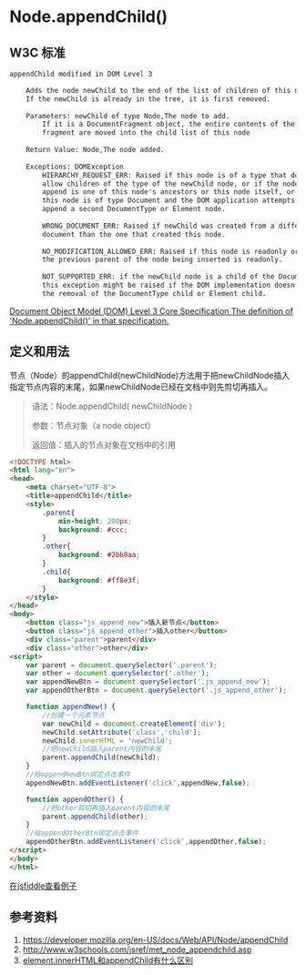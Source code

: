 # Node.appendChild()

## W3C 标准
```html
appendChild modified in DOM Level 3

    Adds the node newChild to the end of the list of children of this node. 
    If the newChild is already in the tree, it is first removed.
    
    Parameters: newChild of type Node,The node to add.
        If it is a DocumentFragment object, the entire contents of the document 
        fragment are moved into the child list of this node
    
    Return Value: Node,The node added.
  
    Exceptions: DOMException
        HIERARCHY_REQUEST_ERR: Raised if this node is of a type that does not 
        allow children of the type of the newChild node, or if the node to 
        append is one of this node's ancestors or this node itself, or if 
        this node is of type Document and the DOM application attempts to 
        append a second DocumentType or Element node.
        
        WRONG_DOCUMENT_ERR: Raised if newChild was created from a different 
        document than the one that created this node.
        
        NO_MODIFICATION_ALLOWED_ERR: Raised if this node is readonly or if 
        the previous parent of the node being inserted is readonly.
        
        NOT_SUPPORTED_ERR: if the newChild node is a child of the Document node, 
        this exception might be raised if the DOM implementation doesn't support 
        the removal of the DocumentType child or Element child.
```
[Document Object Model (DOM) Level 3 Core Specification
 The definition of 'Node.appendChild()' in that specification.](https://www.w3.org/TR/DOM-Level-3-Core/core.html#ID-184E7107)

## 定义和用法
节点（Node）的appendChild(newChildNode)方法用于把newChildNode插入指定节点内容的末尾，如果newChildNode已经在文档中则先剪切再插入。

> 语法：Node.appendChild( newChildNode )
>
> 参数：节点对象（a node object）
>
> 返回值：插入的节点对象在文档中的引用

```html
<!DOCTYPE html>
<html lang="en">
<head>
    <meta charset="UTF-8">
    <title>appendChild</title>
    <style>
        .parent{
            min-height: 200px;
            background: #ccc;
        }
        .other{
            background: #2bb8aa;
        }
        .child{
            background: #ff8e3f;
        }
    </style>
</head>
<body>
    <button class="js_append_new">插入新节点</button>
    <button class="js_append_other">插入other</button>
    <div class="parent">parent</div>
    <div class="other">other</div>
<script>
    var parent = document.querySelector('.parent');
    var other = document.querySelector('.other');
    var appendNewBtn = document.querySelector('.js_append_new');
    var appendOtherBtn = document.querySelector('.js_append_other');

    function appendNew() {
        //创建一个元素节点
        var newChild = document.createElement('div');
        newChild.setAttribute('class','child');
        newChild.innerHTML = 'newChild';
        //把newChild插入parent内容的末尾
        parent.appendChild(newChild);
    }
    //给appendNewBtn绑定点击事件
    appendNewBtn.addEventListener('click',appendNew,false);

    function appendOther() {
        //把other剪切再插入parent内容的末尾
        parent.appendChild(other);
    }
    //给appendOtherBtn绑定点击事件
    appendOtherBtn.addEventListener('click',appendOther,false);
</script>
</body>
</html>
```
[在jsfiddle查看例子](https://jsfiddle.net/jszhou/57acvw71/7/)

## 参考资料
1. https://developer.mozilla.org/en-US/docs/Web/API/Node/appendChild
2. http://www.w3schools.com/jsref/met_node_appendchild.asp
3. [element.innerHTML和appendChild有什么区别](https://segmentfault.com/q/1010000004693112)